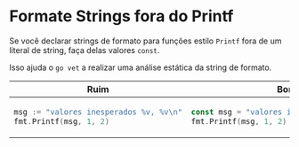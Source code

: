 # Formate Strings fora do Printf

Se você declarar strings de formato para funções estilo `Printf` fora de um literal de string, faça delas valores `const`.

Isso ajuda o `go vet` a realizar uma análise estática da string de formato.

<table>
<thead><tr><th>Ruim</th><th>Bom</th></tr></thead>
<tbody>
<tr><td>

```go
msg := "valores inesperados %v, %v\n"
fmt.Printf(msg, 1, 2)

```

</td><td>

```go
const msg = "valores inesperados %v, %v\n"
fmt.Printf(msg, 1, 2)

```

</td></tr>
</tbody></table>
